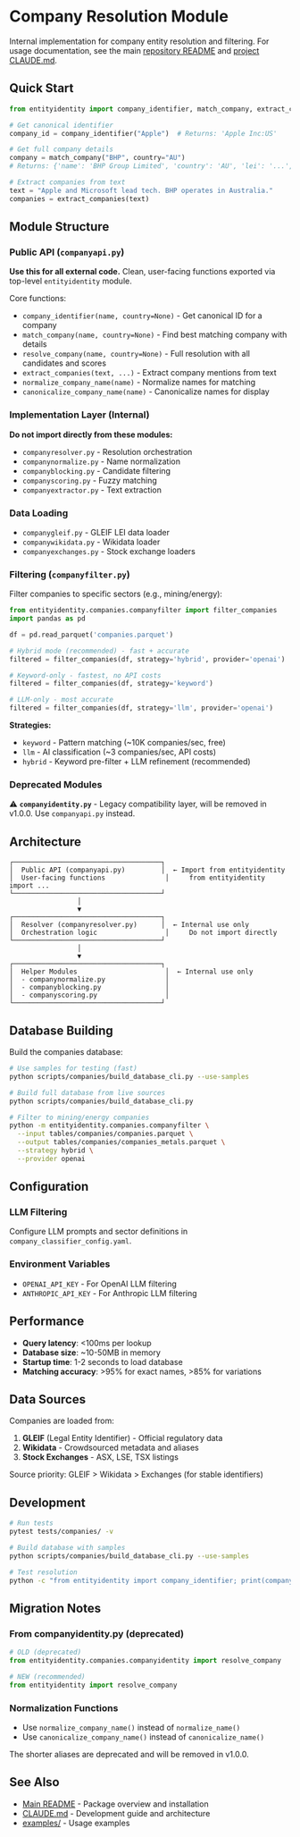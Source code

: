 # Company Resolution Module

Internal implementation for company entity resolution and filtering. For usage documentation, see the main [repository README](../../README.md) and [project CLAUDE.md](../../CLAUDE.md).

## Quick Start

```python
from entityidentity import company_identifier, match_company, extract_companies

# Get canonical identifier
company_id = company_identifier("Apple")  # Returns: 'Apple Inc:US'

# Get full company details
company = match_company("BHP", country="AU")
# Returns: {'name': 'BHP Group Limited', 'country': 'AU', 'lei': '...', ...}

# Extract companies from text
text = "Apple and Microsoft lead tech. BHP operates in Australia."
companies = extract_companies(text)
```

## Module Structure

### Public API (`companyapi.py`)
**Use this for all external code.** Clean, user-facing functions exported via top-level `entityidentity` module.

Core functions:
- `company_identifier(name, country=None)` - Get canonical ID for a company
- `match_company(name, country=None)` - Find best matching company with details
- `resolve_company(name, country=None)` - Full resolution with all candidates and scores
- `extract_companies(text, ...)` - Extract company mentions from text
- `normalize_company_name(name)` - Normalize names for matching
- `canonicalize_company_name(name)` - Canonicalize names for display

### Implementation Layer (Internal)
**Do not import directly from these modules:**
- `companyresolver.py` - Resolution orchestration
- `companynormalize.py` - Name normalization
- `companyblocking.py` - Candidate filtering
- `companyscoring.py` - Fuzzy matching
- `companyextractor.py` - Text extraction

### Data Loading
- `companygleif.py` - GLEIF LEI data loader
- `companywikidata.py` - Wikidata loader
- `companyexchanges.py` - Stock exchange loaders

### Filtering (`companyfilter.py`)
Filter companies to specific sectors (e.g., mining/energy):

```python
from entityidentity.companies.companyfilter import filter_companies
import pandas as pd

df = pd.read_parquet('companies.parquet')

# Hybrid mode (recommended) - fast + accurate
filtered = filter_companies(df, strategy='hybrid', provider='openai')

# Keyword-only - fastest, no API costs
filtered = filter_companies(df, strategy='keyword')

# LLM-only - most accurate
filtered = filter_companies(df, strategy='llm', provider='openai')
```

**Strategies:**
- `keyword` - Pattern matching (~10K companies/sec, free)
- `llm` - AI classification (~3 companies/sec, API costs)
- `hybrid` - Keyword pre-filter + LLM refinement (recommended)

### Deprecated Modules

⚠️ **`companyidentity.py`** - Legacy compatibility layer, will be removed in v1.0.0. Use `companyapi.py` instead.

## Architecture

```
┌─────────────────────────────────────┐
│  Public API (companyapi.py)         │  ← Import from entityidentity
│  User-facing functions               │     from entityidentity import ...
└─────────────────────────────────────┘
                 │
                 ▼
┌─────────────────────────────────────┐
│  Resolver (companyresolver.py)      │  ← Internal use only
│  Orchestration logic                 │     Do not import directly
└─────────────────────────────────────┘
                 │
                 ▼
┌─────────────────────────────────────┐
│  Helper Modules                      │  ← Internal use only
│  - companynormalize.py               │
│  - companyblocking.py                │
│  - companyscoring.py                 │
└─────────────────────────────────────┘
```

## Database Building

Build the companies database:

```bash
# Use samples for testing (fast)
python scripts/companies/build_database_cli.py --use-samples

# Build full database from live sources
python scripts/companies/build_database_cli.py

# Filter to mining/energy companies
python -m entityidentity.companies.companyfilter \
  --input tables/companies/companies.parquet \
  --output tables/companies/companies_metals.parquet \
  --strategy hybrid \
  --provider openai
```

## Configuration

### LLM Filtering
Configure LLM prompts and sector definitions in `company_classifier_config.yaml`.

### Environment Variables
- `OPENAI_API_KEY` - For OpenAI LLM filtering
- `ANTHROPIC_API_KEY` - For Anthropic LLM filtering

## Performance

- **Query latency**: <100ms per lookup
- **Database size**: ~10-50MB in memory
- **Startup time**: 1-2 seconds to load database
- **Matching accuracy**: >95% for exact names, >85% for variations

## Data Sources

Companies are loaded from:
1. **GLEIF** (Legal Entity Identifier) - Official regulatory data
2. **Wikidata** - Crowdsourced metadata and aliases
3. **Stock Exchanges** - ASX, LSE, TSX listings

Source priority: GLEIF > Wikidata > Exchanges (for stable identifiers)

## Development

```bash
# Run tests
pytest tests/companies/ -v

# Build database with samples
python scripts/companies/build_database_cli.py --use-samples

# Test resolution
python -c "from entityidentity import company_identifier; print(company_identifier('Apple'))"
```

## Migration Notes

### From companyidentity.py (deprecated)
```python
# OLD (deprecated)
from entityidentity.companies.companyidentity import resolve_company

# NEW (recommended)
from entityidentity import resolve_company
```

### Normalization Functions
- Use `normalize_company_name()` instead of `normalize_name()`
- Use `canonicalize_company_name()` instead of `canonicalize_name()`

The shorter aliases are deprecated and will be removed in v1.0.0.

## See Also

- [Main README](../../README.md) - Package overview and installation
- [CLAUDE.md](../../CLAUDE.md) - Development guide and architecture
- [examples/](../../examples/) - Usage examples
